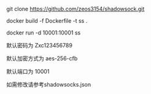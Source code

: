 git clone https://github.com/zeos3154/shadowsock.git

docker build -f Dockerfile -t ss .

docker run -d 10001:10001 ss


默认密码为 Zxc123456789

默认加密方式为 aes-256-cfb

默认端口为 10001 

如需修改请参考shadowsocks.json
